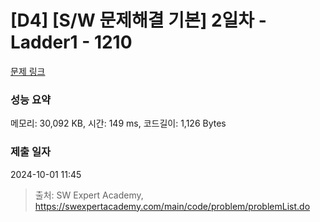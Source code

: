 # [D4] [S/W 문제해결 기본] 2일차 - Ladder1 - 1210 

[문제 링크](https://swexpertacademy.com/main/code/problem/problemDetail.do?contestProbId=AV14ABYKADACFAYh) 

### 성능 요약

메모리: 30,092 KB, 시간: 149 ms, 코드길이: 1,126 Bytes

### 제출 일자

2024-10-01 11:45



> 출처: SW Expert Academy, https://swexpertacademy.com/main/code/problem/problemList.do